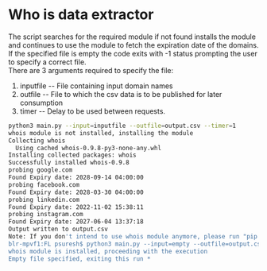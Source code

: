 # Who is data extractor
The script searches for the required module if not found installs the module and continues to use the module to fetch the expiration date of the domains. If the specified file is empty the code exits with -1 status prompting the user to specify a correct file.  
There are 3 arguments required to specify the file: 
1. inputfile -- File containing input domain names 
2. outfile -- File to which the csv data is to be published for later consumption
3. timer -- Delay to be used between requests. 

```bash
python3 main.py --input=inputfile --outfile=output.csv --timer=1
whois module is not installed, installing the module
Collecting whois
  Using cached whois-0.9.8-py3-none-any.whl
Installing collected packages: whois
Successfully installed whois-0.9.8
probing google.com
Found Expiry date: 2028-09-14 04:00:00
probing facebook.com
Found Expiry date: 2028-03-30 04:00:00
probing linkedin.com
Found Expiry date: 2022-11-02 15:38:11
probing instagram.com
Found Expiry date: 2027-06-04 13:37:18
Output written to output.csv
Note: If you don't intend to use whois module anymore, please run "pip uninstall -y whois"
blr-mpvf1:FL psuresh$ python3 main.py --input=empty --outfile=output.csv --timer=1
whois module is installed, proceeding with the execution
Empty file specified, exiting this run *
```
